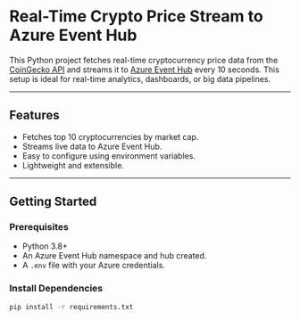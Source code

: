 #  Real-Time Crypto Price Stream to Azure Event Hub

This Python project fetches real-time cryptocurrency price data from the [CoinGecko API](https://www.coingecko.com/en/api) and streams it to [Azure Event Hub](https://learn.microsoft.com/en-us/azure/event-hubs/) every 10 seconds. This setup is ideal for real-time analytics, dashboards, or big data pipelines.

---

##  Features

- Fetches top 10 cryptocurrencies by market cap.
- Streams live data to Azure Event Hub.
- Easy to configure using environment variables.
- Lightweight and extensible.

---

##  Getting Started

### Prerequisites

- Python 3.8+
- An Azure Event Hub namespace and hub created.
- A `.env` file with your Azure credentials.

### Install Dependencies

```bash
pip install -r requirements.txt
